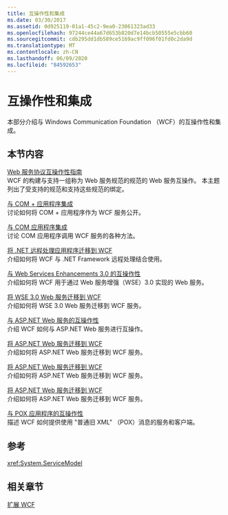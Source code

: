 ```yaml
---
title: 互操作性和集成
ms.date: 03/30/2017
ms.assetid: 0d925119-01a1-45c2-9ea0-23061323ad33
ms.openlocfilehash: 97244ce44a67d653b820d7e14bcb50555e5cbb60
ms.sourcegitcommit: cdb295dd1db589ce5169ac9ff096f01fd0c2da9d
ms.translationtype: MT
ms.contentlocale: zh-CN
ms.lasthandoff: 06/09/2020
ms.locfileid: "84592653"
---
```

# <a name="interoperability-and-integration"></a>互操作性和集成
本部分介绍与 Windows Communication Foundation （WCF）的互操作性和集成。  
  
## <a name="in-this-section"></a>本节内容  
 [Web 服务协议互操作性指南](web-services-protocols-interoperability-guide.md)  
 WCF 的构建与支持一组称为 Web 服务规范的规范的 Web 服务互操作。 本主题列出了受支持的规范和支持这些规范的绑定。  
  
 [与 COM + 应用程序集成](integrating-with-com-plus-applications.md)  
 讨论如何将 COM + 应用程序作为 WCF 服务公开。  
  
 [与 COM 应用程序集成](integrating-with-com-applications.md)  
 讨论 COM 应用程序调用 WCF 服务的各种方法。  
  
 [将 .NET 远程处理应用程序迁移到 WCF](migrating-net-remoting-applications-to-wcf.md)  
 介绍如何将 WCF 与 .NET Framework 远程处理结合使用。  
  
 [与 Web Services Enhancements 3.0 的互操作性](interoperability-with-web-services-enhancements-3-0.md)  
 介绍如何将 WCF 用于通过 Web 服务增强（WSE）3.0 实现的 Web 服务。  
  
 [将 WSE 3.0 Web 服务迁移到 WCF](migrating-wse-3-0-web-services-to-wcf.md)  
 介绍如何将 WSE 3.0 Web 服务迁移到 WCF 服务。  
  
 [与 ASP.NET Web 服务的互操作性](interop-with-aspnet-web-services.md)  
 介绍 WCF 如何与 ASP.NET Web 服务进行互操作。  
  
 [将 ASP.NET Web 服务迁移到 WCF](migrating-aspnet-web-services-to-wcf.md)  
 介绍如何将 ASP.NET Web 服务迁移到 WCF 服务。  
  
 [将 ASP.NET Web 服务迁移到 WCF](migrating-aspnet-web-services-to-wcf.md)  
 介绍如何将 ASP.NET Web 服务迁移到 WCF 服务。  
  
 [将 ASP.NET Web 服务迁移到 WCF](migrating-aspnet-web-services-to-wcf.md)  
 介绍如何将 ASP.NET Web 服务迁移到 WCF 服务。  
  
 [与 POX 应用程序的互操作性](interoperability-with-pox-applications.md)  
 描述 WCF 如何提供使用 "普通旧 XML" （POX）消息的服务和客户端。  
  
## <a name="reference"></a>参考  
 <xref:System.ServiceModel>  
  
## <a name="related-sections"></a>相关章节  
 [扩展 WCF](../extending/index.md)
